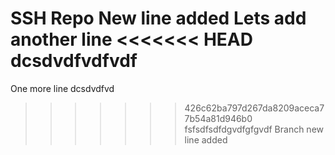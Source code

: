  SSH Repo 
New line added 
Lets add another line
<<<<<<< HEAD
 dcsdvdfvdfvdf 
=======
One more line
dcsdvdfvd
>>>>>>> 426c62ba797d267da8209aceca77b54a81d946b0
fsfsdfsdfdgvdfgfgvdf
 Branch new line added 
